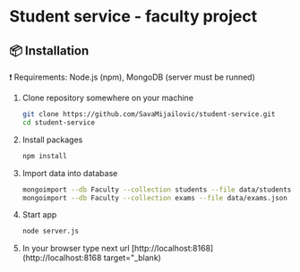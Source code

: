 # Student service - faculty project

## :package: Installation
:exclamation: Requirements: Node.js (npm), MongoDB (server must be runned)

1. Clone repository somewhere on your machine

    ```sh
    git clone https://github.com/SavaMijailovic/student-service.git
    cd student-service

    ```
2. Install packages

    ```sh
    npm install

    ```
3. Import data into database

    ```sh
    mongoimport --db Faculty --collection students --file data/students.json
    mongoimport --db Faculty --collection exams --file data/exams.json
    ```

4. Start app

    ```sh
    node server.js

    ```

5. In your browser type next url [http://localhost:8168](http://localhost:8168 target="_blank)